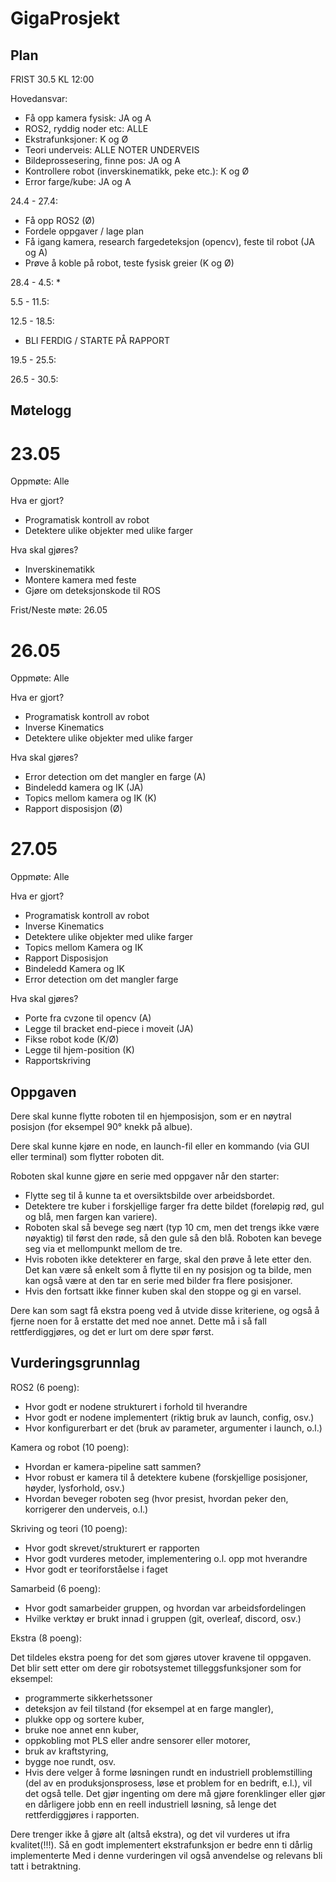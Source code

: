 # GigaProsjekt

## Plan

FRIST 30.5 KL 12:00

Hovedansvar: 
* Få opp kamera fysisk: JA og A
* ROS2, ryddig noder etc: ALLE
* Ekstrafunksjoner: K og Ø
* Teori underveis: ALLE NOTER UNDERVEIS
* Bildeprossesering, finne pos: JA og A
* Kontrollere robot (inverskinematikk, peke etc.): K og Ø
* Error farge/kube: JA og A


24.4 - 27.4: 
* Få opp ROS2 (Ø)
* Fordele oppgaver / lage plan
* Få igang kamera, research fargedeteksjon (opencv), feste til robot (JA og A)
* Prøve å koble på robot, teste fysisk greier (K og Ø)

28.4 - 4.5:
* 

5.5 - 11.5:

12.5 - 18.5:
* BLI FERDIG / STARTE PÅ RAPPORT

19.5 - 25.5:

26.5 - 30.5:

## Møtelogg

# 23.05

Oppmøte: Alle

Hva er gjort?
* Programatisk kontroll av robot
* Detektere ulike objekter med ulike farger

Hva skal gjøres?
* Inverskinematikk
* Montere kamera med feste
* Gjøre om deteksjonskode til ROS

Frist/Neste møte: 26.05

# 26.05

Oppmøte: Alle

Hva er gjort?
* Programatisk kontroll av robot
* Inverse Kinematics
* Detektere ulike objekter med ulike farger

Hva skal gjøres?
* Error detection om det mangler en farge (A)
* Bindeledd kamera og IK (JA)
* Topics mellom kamera og IK (K)
* Rapport disposisjon (Ø)

# 27.05

Oppmøte: Alle

Hva er gjort?
* Programatisk kontroll av robot
* Inverse Kinematics
* Detektere ulike objekter med ulike farger
* Topics mellom Kamera og IK
* Rapport Disposisjon
* Bindeledd Kamera og IK
* Error detection om det mangler farge

Hva skal gjøres?
* Porte fra cvzone til opencv (A)
* Legge til bracket end-piece i moveit (JA)
* Fikse robot kode (K/Ø)
* Legge til hjem-position (K)
* Rapportskriving


## Oppgaven
Dere skal kunne flytte roboten til en hjemposisjon, som er en nøytral posisjon (for eksempel 90° knekk på albue). 

Dere skal kunne kjøre en node, en launch-fil eller en kommando (via GUI eller terminal) som flytter roboten dit.

Roboten skal kunne gjøre en serie med oppgaver når den starter:
* Flytte seg til å kunne ta et oversiktsbilde over arbeidsbordet.
* Detektere tre kuber i forskjellige farger fra dette bildet (foreløpig rød, gul og blå, men fargen kan variere).
* Roboten skal så bevege seg nært (typ 10 cm, men det trengs ikke være nøyaktig) til først den røde, så den gule så den blå. Roboten kan bevege seg via et mellompunkt mellom de tre.
* Hvis roboten ikke detekterer en farge, skal den prøve å lete etter den. Det kan være så enkelt som å flytte til en ny posisjon og ta bilde, men kan også være at den tar en serie med bilder fra flere posisjoner.
* Hvis den fortsatt ikke finner kuben skal den stoppe og gi en varsel.

Dere kan som sagt få ekstra poeng ved å utvide disse kriteriene, og også å fjerne noen for å erstatte det med noe annet. Dette må i så fall rettferdiggjøres, og det er lurt om dere spør først.


## Vurderingsgrunnlag

ROS2 (6 poeng):
* Hvor godt er nodene strukturert i forhold til hverandre
* Hvor godt er nodene implementert (riktig bruk av launch, config, osv.)
* Hvor konfigurerbart er det (bruk av parameter, argumenter i launch, o.l.)

Kamera og robot (10 poeng):
* Hvordan er kamera-pipeline satt sammen?
* Hvor robust er kamera til å detektere kubene (forskjellige posisjoner, høyder, lysforhold, osv.)
* Hvordan beveger roboten seg (hvor presist, hvordan peker den, korrigerer den underveis, o.l.)

Skriving og teori (10 poeng):
* Hvor godt skrevet/strukturert er rapporten
* Hvor godt vurderes metoder, implementering o.l. opp mot hverandre
* Hvor godt er teoriforståelse i faget 

Samarbeid (6 poeng):
* Hvor godt samarbeider gruppen, og hvordan var arbeidsfordelingen
* Hvilke verktøy er brukt innad i gruppen (git, overleaf, discord, osv.) 

Ekstra (8 poeng):

Det tildeles ekstra poeng for det som gjøres utover kravene til oppgaven.
Det blir sett etter om dere gir robotsystemet tilleggsfunksjoner som for eksempel: 
* programmerte sikkerhetssoner
* deteksjon av feil tilstand (for eksempel at en farge mangler),
* plukke opp og sortere kuber,
* bruke noe annet enn kuber,
* oppkobling mot PLS eller andre sensorer eller motorer,
* bruk av kraftstyring,
* bygge noe rundt, osv.
* Hvis dere velger å forme løsningen rundt en industriell problemstilling (del av en produksjonsprosess, løse et problem for en bedrift, e.l.), vil det også telle.
Det gjør ingenting om dere må gjøre forenklinger eller gjør en dårligere jobb enn en reell industriell løsning, så lenge det rettferdiggjøres i rapporten.

Dere trenger ikke å gjøre alt (altså ekstra), og det vil vurderes ut ifra kvalitet(!!!). Så en godt implementert ekstrafunksjon er bedre enn ti dårlig implementerte
Med i denne vurderingen vil også anvendelse og relevans bli tatt i betraktning.
